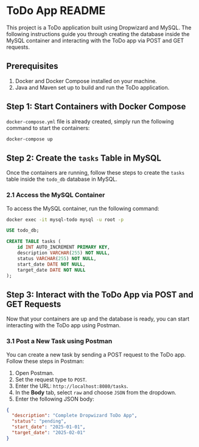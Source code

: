 # ToDo App README

This project is a ToDo application built using Dropwizard and MySQL. The following instructions guide you through creating the database inside the MySQL container and interacting with the ToDo app via POST and GET requests.

## Prerequisites

1. Docker and Docker Compose installed on your machine.
2. Java and Maven set up to build and run the ToDo application.

## Step 1: Start Containers with Docker Compose

 `docker-compose.yml` file is already created, simply run the following command to start the containers:

```bash
docker-compose up
```

## Step 2: Create the `tasks` Table in MySQL

Once the containers are running, follow these steps to create the `tasks` table inside the `todo_db` database in MySQL.

### 2.1 Access the MySQL Container

To access the MySQL container, run the following command:

```bash
docker exec -it mysql-todo mysql -u root -p
```
```sql
USE todo_db;

CREATE TABLE tasks (
    id INT AUTO_INCREMENT PRIMARY KEY,
    description VARCHAR(255) NOT NULL,
    status VARCHAR(255) NOT NULL,
    start_date DATE NOT NULL,
    target_date DATE NOT NULL
);
```

## Step 3: Interact with the ToDo App via POST and GET Requests

Now that your containers are up and the database is ready, you can start interacting with the ToDo app using Postman.

### 3.1 Post a New Task using Postman

You can create a new task by sending a POST request to the ToDo app. Follow these steps in Postman:

1. Open Postman.
2. Set the request type to `POST`.
3. Enter the URL: `http://localhost:8080/tasks`.
4. In the **Body** tab, select `raw` and choose `JSON` from the dropdown.
5. Enter the following JSON body:

```json
{
  "description": "Complete Dropwizard ToDo App",
  "status": "pending",
  "start_date": "2025-01-01",
  "target_date": "2025-02-01"
}

